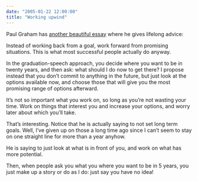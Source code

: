 ```yaml
---
date: "2005-01-22 12:00:00"
title: "Working upwind"
---
```




Paul Graham has [another beautiful essay](http://paulgraham.com/hs.html) where he gives lifelong advice:

> 
Instead of working back from a goal, work forward from promising situations. This is what most successful people actually do anyway.

In the graduation-speech approach, you decide where you want to be in twenty years, and then ask: what should I do now to get there? I propose instead that you don&rsquo;t commit to anything in the future, but just look at the options available now, and choose those that will give you the most promising range of options afterward.

It&rsquo;s not so important what you work on, so long as you&rsquo;re not wasting your time. Work on things that interest you and increase your options, and worry later about which you&rsquo;ll take.


That&rsquo;s interesting. Notice that he is actually saying to not set long term goals. Well, I&rsquo;ve given up on those a long time ago since I can&rsquo;t seem to stay on one straight line for more than a year anyhow.

He is saying to just look at what is in front of you, and work on what has more potential.

Then, when people ask you what you where you want to be in 5 years, you just make up a story or do as I do: just say you have no idea!

